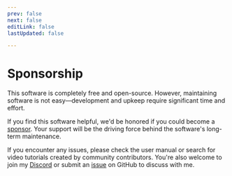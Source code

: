 ```yaml
---
prev: false
next: false
editLink: false
lastUpdated: false

---
```


# Sponsorship

This software is completely free and open-source. However, maintaining software is not easy—development and upkeep require significant time and effort.

If you find this software helpful, we'd be honored if you could become a [sponsor](https://patreon.com/HIllya51). Your support will be the driving force behind the software's long-term maintenance.

If you encounter any issues, please check the user manual or search for video tutorials created by community contributors. You're also welcome to join my [Discord](https://discord.com/invite/ErtDwVeAbB) or submit an [issue](https://github.com/HIllya51/LunaTranslator/issues) on GitHub to discuss with me.


